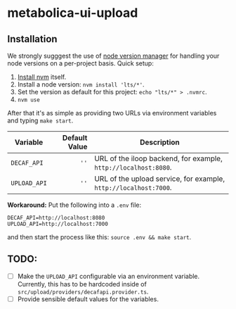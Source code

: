 # metabolica-ui-upload

## Installation

We strongly sugggest the use of [node version
manager](https://github.com/creationix/nvm) for handling your node versions on a
per-project basis. Quick setup:

1. [Install nvm](https://github.com/creationix/nvm#install-script) itself.
2. Install a node version: `nvm install 'lts/*'`.
3. Set the version as default for this project: `echo "lts/*" > .nvmrc`.
4. `nvm use`

After that it's as simple as providing two URLs via environment variables and
typing `make start`.

| Variable     | Default Value | Description |
|--------------|--------------:|-------------|
| `DECAF_API`  | `''`          | URL of the iloop backend, for example, `http://localhost:8080`. |
| `UPLOAD_API` | `''`          | URL of the upload service, for example, `http://localhost:7000`. |

**Workaround:** Put the following into a `.env` file:
```
DECAF_API=http://localhost:8080
UPLOAD_API=http://localhost:7000
```
and then start the process like this: `source .env && make start`.

## TODO:

* [ ] Make the `UPLOAD_API` configurable via an environment variable. Currently,
      this has to be hardcoded inside of
      `src/upload/providers/decafapi.provider.ts`.
* [ ] Provide sensible default values for the variables.

